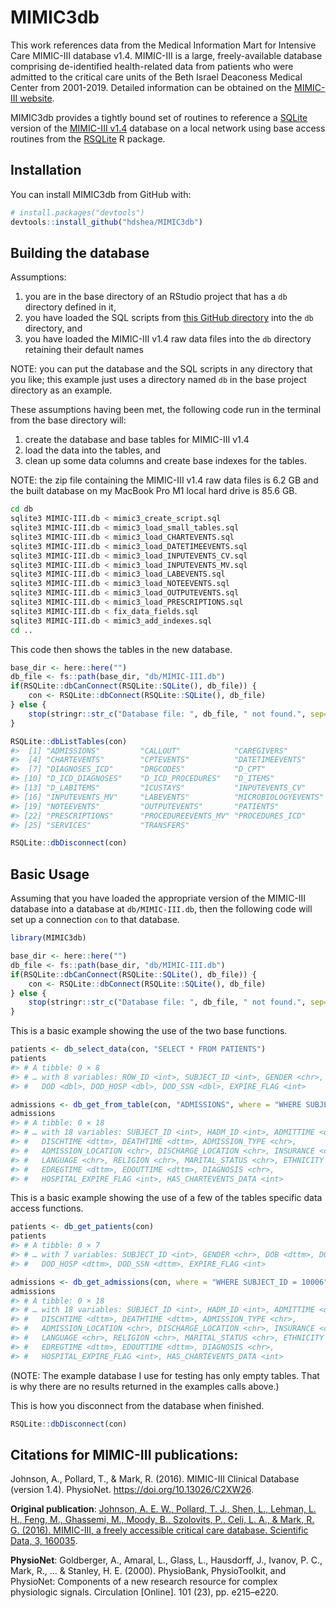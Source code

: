 
<!-- README.md is generated from README.Rmd. Please edit that file -->

# MIMIC3db

<!-- badges: start -->
<!-- badges: end -->

This work references data from the Medical Information Mart for
Intensive Care MIMIC-III database v1.4. MIMIC-III is a large,
freely-available database comprising de-identified health-related data
from patients who were admitted to the critical care units of the Beth
Israel Deaconess Medical Center from 2001-2019. Detailed information can
be obtained on the [MIMIC-III website](https://mimic.mit.edu/docs/iii/).

MIMIC3db provides a tightly bound set of routines to reference a
[SQLite](https://www.sqlite.org/index.html) version of the [MIMIC-III
v1.4](https://physionet.org/content/mimiciii/1.4/) database on a local
network using base access routines from the
[RSQLite](https://github.com/r-dbi/RSQLite) R package.

## Installation

You can install MIMIC3db from GitHub with:

``` r
# install.packages("devtools")
devtools::install_github("hdshea/MIMIC3db")
```

## Building the database

Assumptions:

1.  you are in the base directory of an RStudio project that has a `db`
    directory defined in it,
2.  you have loaded the SQL scripts from [this GitHub
    directory](https://github.com/hdshea/MIMIC3db/tree/main/inst/sql)
    into the `db` directory, and
3.  you have loaded the MIMIC-III v1.4 raw data files into the `db`
    directory retaining their default names

NOTE: you can put the database and the SQL scripts in any directory that
you like; this example just uses a directory named `db` in the base
project directory as an example.

These assumptions having been met, the following code run in the
terminal from the base directory will:

1.  create the database and base tables for MIMIC-III v1.4
2.  load the data into the tables, and
3.  clean up some data columns and create base indexes for the tables.

NOTE: the zip file containing the MIMIC-III v1.4 raw data files is 6.2
GB and the built database on my MacBook Pro M1 local hard drive is 85.6
GB.

``` bash
cd db
sqlite3 MIMIC-III.db < mimic3_create_script.sql
sqlite3 MIMIC-III.db < mimic3_load_small_tables.sql
sqlite3 MIMIC-III.db < mimic3_load_CHARTEVENTS.sql
sqlite3 MIMIC-III.db < mimic3_load_DATETIMEEVENTS.sql
sqlite3 MIMIC-III.db < mimic3_load_INPUTEVENTS_CV.sql
sqlite3 MIMIC-III.db < mimic3_load_INPUTEVENTS_MV.sql
sqlite3 MIMIC-III.db < mimic3_load_LABEVENTS.sql
sqlite3 MIMIC-III.db < mimic3_load_NOTEEVENTS.sql
sqlite3 MIMIC-III.db < mimic3_load_OUTPUTEVENTS.sql
sqlite3 MIMIC-III.db < mimic3_load_PRESCRIPTIONS.sql
sqlite3 MIMIC-III.db < fix_data_fields.sql
sqlite3 MIMIC-III.db < mimic3_add_indexes.sql
cd ..
```

This code then shows the tables in the new database.

``` r
base_dir <- here::here("")
db_file <- fs::path(base_dir, "db/MIMIC-III.db")
if(RSQLite::dbCanConnect(RSQLite::SQLite(), db_file)) {
    con <- RSQLite::dbConnect(RSQLite::SQLite(), db_file)
} else {
    stop(stringr::str_c("Database file: ", db_file, " not found.", sep=""))
}
```

``` r
RSQLite::dbListTables(con)
#>  [1] "ADMISSIONS"         "CALLOUT"            "CAREGIVERS"        
#>  [4] "CHARTEVENTS"        "CPTEVENTS"          "DATETIMEEVENTS"    
#>  [7] "DIAGNOSES_ICD"      "DRGCODES"           "D_CPT"             
#> [10] "D_ICD_DIAGNOSES"    "D_ICD_PROCEDURES"   "D_ITEMS"           
#> [13] "D_LABITEMS"         "ICUSTAYS"           "INPUTEVENTS_CV"    
#> [16] "INPUTEVENTS_MV"     "LABEVENTS"          "MICROBIOLOGYEVENTS"
#> [19] "NOTEEVENTS"         "OUTPUTEVENTS"       "PATIENTS"          
#> [22] "PRESCRIPTIONS"      "PROCEDUREEVENTS_MV" "PROCEDURES_ICD"    
#> [25] "SERVICES"           "TRANSFERS"
```

``` r
RSQLite::dbDisconnect(con)
```

## Basic Usage

Assuming that you have loaded the appropriate version of the MIMIC-III
database into a database at `db/MIMIC-III.db`, then the following code
will set up a connection `con` to that database.

``` r
library(MIMIC3db)

base_dir <- here::here("")
db_file <- fs::path(base_dir, "db/MIMIC-III.db")
if(RSQLite::dbCanConnect(RSQLite::SQLite(), db_file)) {
    con <- RSQLite::dbConnect(RSQLite::SQLite(), db_file)
} else {
    stop(stringr::str_c("Database file: ", db_file, " not found.", sep=""))
}
```

This is a basic example showing the use of the two base functions.

``` r
patients <- db_select_data(con, "SELECT * FROM PATIENTS")
patients
#> # A tibble: 0 × 8
#> # … with 8 variables: ROW_ID <int>, SUBJECT_ID <int>, GENDER <chr>, DOB <dbl>,
#> #   DOD <dbl>, DOD_HOSP <dbl>, DOD_SSN <dbl>, EXPIRE_FLAG <int>

admissions <- db_get_from_table(con, "ADMISSIONS", where = "WHERE SUBJECT_ID = 10006")
admissions
#> # A tibble: 0 × 18
#> # … with 18 variables: SUBJECT_ID <int>, HADM_ID <int>, ADMITTIME <dttm>,
#> #   DISCHTIME <dttm>, DEATHTIME <dttm>, ADMISSION_TYPE <chr>,
#> #   ADMISSION_LOCATION <chr>, DISCHARGE_LOCATION <chr>, INSURANCE <chr>,
#> #   LANGUAGE <chr>, RELIGION <chr>, MARITAL_STATUS <chr>, ETHNICITY <chr>,
#> #   EDREGTIME <dttm>, EDOUTTIME <dttm>, DIAGNOSIS <chr>,
#> #   HOSPITAL_EXPIRE_FLAG <int>, HAS_CHARTEVENTS_DATA <int>
```

This is a basic example showing the use of a few of the tables specific
data access functions.

``` r
patients <- db_get_patients(con)
patients
#> # A tibble: 0 × 7
#> # … with 7 variables: SUBJECT_ID <int>, GENDER <chr>, DOB <dttm>, DOD <dttm>,
#> #   DOD_HOSP <dttm>, DOD_SSN <dttm>, EXPIRE_FLAG <int>

admissions <- db_get_admissions(con, where = "WHERE SUBJECT_ID = 10006")
admissions
#> # A tibble: 0 × 18
#> # … with 18 variables: SUBJECT_ID <int>, HADM_ID <int>, ADMITTIME <dttm>,
#> #   DISCHTIME <dttm>, DEATHTIME <dttm>, ADMISSION_TYPE <chr>,
#> #   ADMISSION_LOCATION <chr>, DISCHARGE_LOCATION <chr>, INSURANCE <chr>,
#> #   LANGUAGE <chr>, RELIGION <chr>, MARITAL_STATUS <chr>, ETHNICITY <chr>,
#> #   EDREGTIME <dttm>, EDOUTTIME <dttm>, DIAGNOSIS <chr>,
#> #   HOSPITAL_EXPIRE_FLAG <int>, HAS_CHARTEVENTS_DATA <int>
```

(NOTE: The example database I use for testing has only empty tables.
That is why there are no results returned in the examples calls above.)

This is how you disconnect from the database when finished.

``` r
RSQLite::dbDisconnect(con)
```

## Citations for MIMIC-III publications:

Johnson, A., Pollard, T., & Mark, R. (2016). MIMIC-III Clinical Database
(version 1.4). PhysioNet. <https://doi.org/10.13026/C2XW26>.

**Original publication**: [Johnson, A. E. W., Pollard, T. J., Shen, L.,
Lehman, L. H., Feng, M., Ghassemi, M., Moody, B., Szolovits, P., Celi,
L. A., & Mark, R. G. (2016). MIMIC-III, a freely accessible critical
care database. Scientific Data, 3,
160035](https://www.nature.com/articles/sdata201635).

**PhysioNet**: Goldberger, A., Amaral, L., Glass, L., Hausdorff, J.,
Ivanov, P. C., Mark, R., … & Stanley, H. E. (2000). PhysioBank,
PhysioToolkit, and PhysioNet: Components of a new research resource for
complex physiologic signals. Circulation \[Online\]. 101 (23),
pp. e215–e220.
